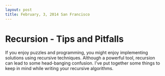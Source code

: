 ```yaml
--- 
layout: post 
title: February, 3, 2014 San Francisco
---
```



# Recursion - Tips and Pitfalls

If you enjoy puzzles and programming, you might enjoy implementing solutions
using recursive techniques.  Although a powerful tool, recursion can lead to
some head-banging confusion.  I've put together some things to keep in mind
while writing your recursive algorithms.







